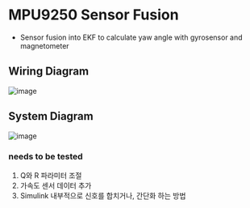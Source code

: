 # MPU9250 Sensor Fusion
* Sensor fusion into EKF to calculate yaw angle with gyrosensor and magnetometer
## Wiring Diagram
![image](https://user-images.githubusercontent.com/86957779/217463645-35ba5197-f327-4761-a887-9932343e454b.png)

## System Diagram
![image](https://user-images.githubusercontent.com/86957779/217486449-067fa4fb-a409-4075-a7da-59a6f8f48e9d.png)

### needs to be tested
1) Q와 R 파라미터 조절
2) 가속도 센서 데이터 추가
3) Simulink 내부적으로 신호를 합치거나, 간단화 하는 방법
